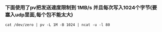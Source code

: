 ### 下面使用了pv把发送速度限制到 1MB/s 并且每次写入1024个字节(要塞入udp里面,每个包不能太大)
```
cat /dev/zero | pv -L 1M -B 1024 | ncat -u -l 80
```